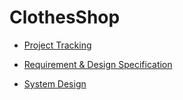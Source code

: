 # ClothesShop

- [Project Tracking](https://docs.google.com/spreadsheets/d/1kY3SkbREpZ3NFoI_OgWcaHfYQUjtuvQD/edit?usp=sharing&ouid=116766185844333964680&rtpof=true&sd=true)

- [Requirement & Design Specification](https://docs.google.com/document/d/1mFMo83CpGCk9NVc4qgy45BkVBQpgISQO/edit?usp=sharing&ouid=116766185844333964680&rtpof=true&sd=true)

- [System Design](https://lucid.app/lucidchart/c851998a-2593-4da3-87c8-c7be20df524b/edit?viewport_loc=-2081%2C1154%2C878%2C1407%2CwNU.kGQ5eoHY&invitationId=inv_64978975-5d49-4e72-89ae-1c6afc11dd46)
